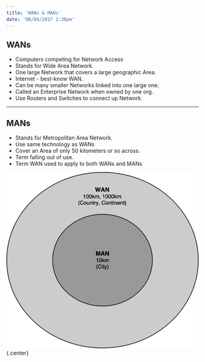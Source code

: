 ```yaml
---
title: 'WANs & MANs'
date: '08/08/2017 2:38pm'
---
```


## WANs

* Computers competing for Network Access
* Stands for Wide Area Network.
* One large Network that covers a large geographic Area.
* Internet - best-know WAN.
* Can be many smaller Networks linked into one large one.
* Called an Enterprise Network when owned by one org.
* Use Routers and Switches to connect up Network.

---

## MANs

* Stands for Metropolitan Area Network.
* Use same technology as WANs
* Cover an Area of only 50 kilometers or so across.
* Term falling out of use.
* Term WAN used to apply to both WANs and MANs


![](wans-and-mans.png?cropResize=600,600)   {.center}
